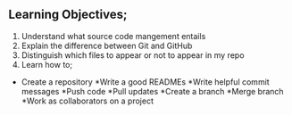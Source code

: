 ##  Learning Objectives;  
1. Understand what source code mangement entails  
2. Explain the difference between Git and GitHub
3. Distinguish which files to appear or not to appear in my repo
4. Learn how to;
* Create a repository
*Write a good READMEs
*Write helpful commit messages
*Push code
*Pull updates
*Create a branch
*Merge branch
*Work as collaborators on a project
